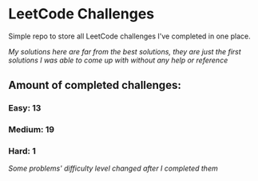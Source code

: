 
# LeetCode Challenges

Simple repo to store all LeetCode challenges I've completed in one place.

<i>My solutions here are far from the best solutions, they are just the first solutions I was able to come up with without any help or reference</i>

## Amount of completed challenges:

### Easy: 13

### Medium: 19

### Hard: 1

<i>Some problems' difficulty level changed after I completed them</i>
